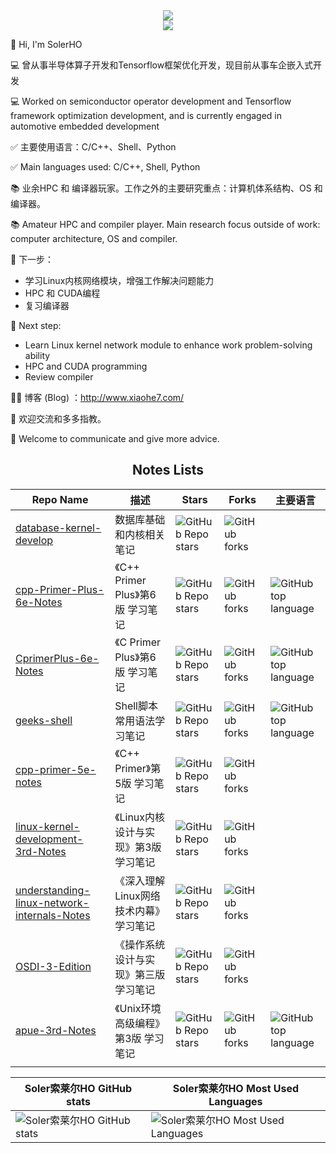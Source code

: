 <div align="center">
    <img src="https://readme-typing-svg.herokuapp.com/?lines=欢迎来到我的博客;SolerHO祝你天天开心，无Bug!&center=true&size=27&color=32D728FF">
</div>

<div align="center">
    <img src="https://readme-typing-svg.herokuapp.com/?lines=过去无可挽回，未来可以改变!&center=true&size=27&color=32D728FF">
</div>

<!-- [![](https://img.shields.io/badge/Windows-10-2376bc?style=flat-square&logo=windows&logoColor=ffffff)](https://www.microsoft.com/windows/get-windows-10)
[![](https://img.shields.io/badge/Linux-Ubuntu-2376bc?style=flat-square&logo=ubuntu&logoColor=ffffff)](https://ubuntu.com/)
[![](https://img.shields.io/badge/Linux-Centos-2376bc?style=flat-square&logo=centos&logoColor=ffffff)](https://www.centos.org/)
[![](https://img.shields.io/badge/MacOS-BigSur-2376bc?style=flat-square&logo=apple&logoColor=ffffff)](https://www.apple.com/)
[![](https://img.shields.io/badge/IDE-Visual%20Studio%20Code-blue?style=flat-square&logo=visual-studio-code&logoColor=ffffff)](https://code.visualstudio.com/)
[![](https://img.shields.io/badge/IDE-Clion-blue?style=flat-square&logo=jetbrains&logoColor=ffffff)](https://www.jetbrains.com/clion/)

[![](https://img.shields.io/badge/-C++-269539?style=flat-square&logo=c%2B%2B&logoColor=ffffff)](https://www.cplusplus.com/)
[![](https://img.shields.io/badge/-Python-3776AB?style=flat-square&logo=python&logoColor=ffffff)](https://www.python.org/)
[![](https://img.shields.io/badge/Shell-f05032?style=flat-square&logo=powershell&logoColor=ffffff)](https://www.shell.com/)
[![](https://img.shields.io/badge/-Docker-2496ED?style=flat-square&logo=docker&logoColor=ffffff)](https://www.docker.com/)
[![](https://img.shields.io/badge/-MySQL-003545?style=flat-square&logo=mysql&logoColor=white)](https://www.mysql.com/)
[![](https://img.shields.io/badge/-Git-f05032?style=flat-square&logo=git&logoColor=white)](https://git-scm.com/)
[![](https://img.shields.io/badge/Linux-Vim-blue?style=flat-square&logo=vim&logoColor=ffffff)](https://www.vim.org/)
[![](https://img.shields.io/badge/-Markdown-003545?style=flat-square&logo=markdown&logoColor=white)](https://daringfireball.net/projects/markdown/)

[![](https://img.shields.io/badge/-Tensorflow-fcc624?style=flat-square&logo=tensorflow&logoColor=white)](https://www.tensorflow.org/)
[![](https://img.shields.io/badge/-PyTorch-269539?style=flat-square&logo=pytorch&logoColor=white)](https://pytorch.org/) -->

👋 Hi, I'm SolerHO

💻 曾从事半导体算子开发和Tensorflow框架优化开发，现目前从事车企嵌入式开发

💻 Worked on semiconductor operator development and Tensorflow framework optimization development, and is currently engaged in automotive embedded development


✅ 主要使用语言：C/C++、Shell、Python

✅ Main languages ​​used: C/C++, Shell, Python

📚 业余HPC 和 编译器玩家。工作之外的主要研究重点：计算机体系结构、OS 和 编译器。

📚 Amateur HPC and compiler player. Main research focus outside of work: computer architecture, OS and compiler.

📌 下一步：
  - 学习Linux内核网络模块，增强工作解决问题能力
  - HPC 和 CUDA编程
  - 复习编译器

📌 Next step:
- Learn Linux kernel network module to enhance work problem-solving ability
- HPC and CUDA programming
- Review compiler

👨‍💻 博客 (Blog) ：http://www.xiaohe7.com/

🤝 欢迎交流和多多指教。

🤝 Welcome to communicate and give more advice.


<h2 align="center"> Notes Lists </h2>

|Repo Name|描述|Stars|Forks|主要语言|
|--|--|--|--|--|
|[database-kernel-develop](https://github.com/SolerHo/database-kernel-develop)|数据库基础和内核相关笔记|![GitHub Repo stars](https://img.shields.io/github/stars/SolerHo/database-kernel-develop?style=plastic)|![GitHub forks](https://img.shields.io/github/forks/SolerHo/database-kernel-develop?style=plastic)|
[cpp-Primer-Plus-6e-Notes](https://github.com/SolerHo/cpp-Primer-Plus-6e-Notes)|《C++ Primer Plus》第6版 学习笔记|![GitHub Repo stars](https://img.shields.io/github/stars/SolerHo/cpp-Primer-Plus-6e-Notes?style=plastic)|![GitHub forks](https://img.shields.io/github/forks/SolerHo/cpp-Primer-Plus-6e-Notes?style=plastic)|![GitHub top language](https://img.shields.io/github/languages/top/SolerHo/cpp-Primer-Plus-6e-Notes)|
[CprimerPlus-6e-Notes](https://github.com/SolerHo/CprimerPlus-6e-Notes)|《C Primer Plus》第6版 学习笔记|![GitHub Repo stars](https://img.shields.io/github/stars/SolerHo/CprimerPlus-6e-Notes?style=plastic)|![GitHub forks](https://img.shields.io/github/forks/SolerHo/CprimerPlus-6e-Notes?style=plastic)|![GitHub top language](https://img.shields.io/github/languages/top/SolerHo/CprimerPlus-6e-Notes)|
[geeks-shell](https://github.com/SolerHo/geeks-shell)|Shell脚本常用语法学习笔记|![GitHub Repo stars](https://img.shields.io/github/stars/SolerHo/geeks-shell?style=plastic)|![GitHub forks](https://img.shields.io/github/forks/SolerHo/geeks-shell?style=plastic)|![GitHub top language](https://img.shields.io/github/languages/top/SolerHo/geeks-shell)|
[cpp-primer-5e-notes](https://github.com/SolerHo/cpp-primer-5e-notes)|《C++ Primer》第5版 学习笔记|![GitHub Repo stars](https://img.shields.io/github/stars/SolerHo/cpp-primer-5e-notes?style=plastic)|![GitHub forks](https://img.shields.io/github/forks/SolerHo/cpp-primer-5e-notes?style=plastic)|
[linux-kernel-development-3rd-Notes](https://github.com/SolerHo/linux-kernel-development-3rd-Notes)|《Linux内核设计与实现》第3版 学习笔记|![GitHub Repo stars](https://img.shields.io/github/stars/SolerHo/linux-kernel-development-3rd-Notes?style=plastic)|![GitHub forks](https://img.shields.io/github/forks/SolerHo/linux-kernel-development-3rd-Notes?style=plastic)|
[understanding-linux-network-internals-Notes](https://github.com/SolerHo/understanding-linux-network-internals-Notes)|《深入理解Linux网络技术内幕》学习笔记|![GitHub Repo stars](https://img.shields.io/github/stars/SolerHo/understanding-linux-network-internals-Notes?style=plastic)|![GitHub forks](https://img.shields.io/github/forks/SolerHo/understanding-linux-network-internals-Notes?style=plastic)|
[OSDI-3-Edition](https://github.com/SolerHo/OSDI-3-Edition)|《操作系统设计与实现》第三版 学习笔记|![GitHub Repo stars](https://img.shields.io/github/stars/SolerHo/OSDI-3-Edition?style=plastic)|![GitHub forks](https://img.shields.io/github/forks/SolerHo/OSDI-3-Edition?style=plastic)|
[apue-3rd-Notes](https://github.com/SolerHo/apue-3rd-Notes)|《Unix环境高级编程》 第3版 学习笔记|![GitHub Repo stars](https://img.shields.io/github/stars/SolerHo/apue-3rd-Notes?style=plastic)|![GitHub forks](https://img.shields.io/github/forks/SolerHo/apue-3rd-Notes?style=plastic)|![GitHub top language](https://img.shields.io/github/languages/top/SolerHo/apue-3rd-Notes)|
|||||||||||||||||||||||

<!-- https://shields.io/badges/gitea-stars -->


|Soler索莱尔HO GitHub stats|Soler索莱尔HO Most Used Languages|
|--|--|
|![Soler索莱尔HO GitHub stats](https://github-readme-stats.vercel.app/api?username=SolerHo&theme=radical&show_icons=true)  |![Soler索莱尔HO Most Used Languages](https://github-readme-stats.vercel.app/api/top-langs/?username=SolerHo&hide_title=false&hide_border=true&layout=compact&langs_count=6&text_color=000&icon_color=fff&bg_color=0,52fa5a,4dfcff,c64dff&theme=graywhite)|




